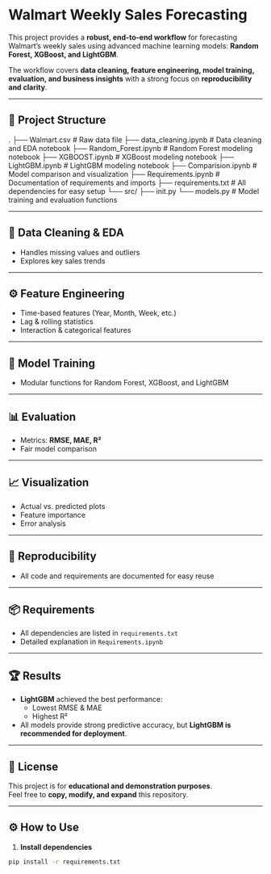 # Walmart Weekly Sales Forecasting

This project provides a **robust, end-to-end workflow** for forecasting Walmart’s weekly sales using advanced machine learning models: **Random Forest, XGBoost, and LightGBM**.

The workflow covers **data cleaning, feature engineering, model training, evaluation, and business insights** with a strong focus on **reproducibility and clarity**.

---

## 📂 Project Structure

.
├── Walmart.csv # Raw data file
├── data_cleaning.ipynb # Data cleaning and EDA notebook
├── Random_Forest.ipynb # Random Forest modeling notebook
├── XGBOOST.ipynb # XGBoost modeling notebook
├── LightGBM.ipynb # LightGBM modeling notebook
├── Comparision.ipynb # Model comparison and visualization
├── Requirements.ipynb # Documentation of requirements and imports
├── requirements.txt # All dependencies for easy setup
└── src/
├── init.py
└── models.py # Model training and evaluation functions


---

## 🧹 Data Cleaning & EDA

- Handles missing values and outliers  
- Explores key sales trends  

---

## ⚙️ Feature Engineering

- Time-based features (Year, Month, Week, etc.)  
- Lag & rolling statistics  
- Interaction & categorical features  

---

## 🧠 Model Training

- Modular functions for Random Forest, XGBoost, and LightGBM  

---

## 📊 Evaluation

- Metrics: **RMSE, MAE, R²**  
- Fair model comparison  

---

## 📈 Visualization

- Actual vs. predicted plots  
- Feature importance  
- Error analysis  

---

## 🔄 Reproducibility

- All code and requirements are documented for easy reuse  

---
## 📦 Requirements

- All dependencies are listed in `requirements.txt`  
- Detailed explanation in `Requirements.ipynb`  

---

## 🏆 Results

- **LightGBM** achieved the best performance:  
  - Lowest RMSE & MAE  
  - Highest R²  
- All models provide strong predictive accuracy, but **LightGBM is recommended for deployment**.  

---

## 📜 License

This project is for **educational and demonstration purposes**.  
Feel free to **copy, modify, and expand** this repository.  

---

## ⚙️ How to Use

1. **Install dependencies**  
```bash
pip install -r requirements.txt
 



